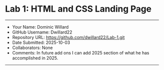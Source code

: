 # Lab 1: HTML and CSS Landing Page

---

- Your Name: Dominic Willard
- GitHub Username: Dwillard22
- Repository URL: https://github.com/dwillard22/Lab-1.git
- Date Submitted: 2025-10-03
- Collaborators: None
- Comments: In future add ons I can add 2025 section of what he has accomplished in 2025. 

---
